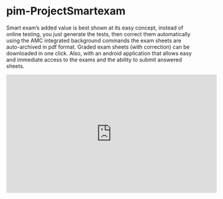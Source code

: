 # pim-ProjectSmartexam


Smart exam’s added value is best shown at its easy concept, instead of online
testing, you just generate the tests, then correct them automatically using the AMC
integrated background commands
the exam sheets are auto-archived in pdf format. Graded exam sheets (with
correction) can be downloaded in one click.
Also, with an android application that allows easy and immediate access to the
exams and the ability to submit answered sheets.

<iframe width="560" height="315" src="https://www.youtube.com/embed/thY8740leu8" frameborder="0" allow="accelerometer; autoplay; encrypted-media; gyroscope; picture-in-picture" allowfullscreen></iframe>



